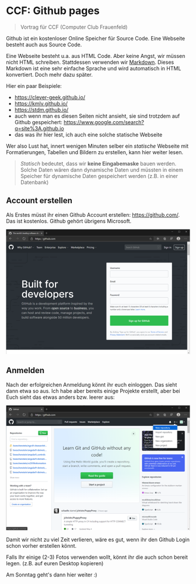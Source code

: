 # CCF: Github pages

>Vortrag für CCF (Computer Club Frauenfeld)

Github ist ein kostenloser Online Speicher für Source Code. Eine Webseite besteht auch aus Source Code.

Eine Webseite besteht u.a. aus HTML Code. Aber keine Angst, wir müssen nicht HTML schreiben. Stattdessen verwenden wir [Markdown](https://guides.github.com/pdfs/markdown-cheatsheet-online.pdf). Dieses Markdown ist eine sehr einfache Sprache und wird automatisch in HTML konvertiert. Doch mehr dazu später.

Hier ein paar Beispiele:

- https://clever-geek.github.io/
- https://kmlv.github.io/
- https://stdm.github.io/
- auch wenn man es diesen Seiten nicht ansieht, sie sind trotzdem auf Github gespeichert: https://www.google.com/search?q=site%3A.github.io
- das was ihr hier lest, ich auch eine solche statische Webseite

Wer also Lust hat, innert wenigen Minuten selber ein *statische* Webseite mit Formatierungen, Tabellen und Bildern zu erstellen, kann hier weiter lesen.

>*Statisch* bedeutet, dass wir **keine Eingabemaske** bauen werden. Solche Daten wären dann dynamische Daten und müssten in einem Speicher für dynamische Daten gespeichert werden (z.B. in einer Datenbank)

## Account erstellen

Als Erstes müsst ihr einen Github Account erstellen: <https://github.com/>. Das ist kostenlos. Github gehört übrigens Microsoft.

![Anmeldung](./images/signup.png)

## Anmelden

Nach der erfolgreichen Anmeldung könnt ihr euch einloggen. Das sieht dann etwa so aus. Ich habe aber bereits einige Projekte erstellt, aber bei Euch sieht das etwas anders bzw. leerer aus:

![Github](./images/createrepo.png)

Damit wir nicht zu viel Zeit verlieren, wäre es gut, wenn ihr den Github Login schon vorher erstellen könnt.

Falls Ihr einige (2-3) Fotos verwenden wollt, könnt ihr die auch schon bereit legen. (z.B. auf euren Desktop kopieren)

Am Sonntag geht's dann hier weiter :)
